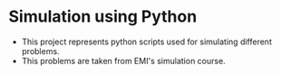 # Simulation using Python

- This project represents python scripts used for simulating different problems.
- This problems are taken from EMI's simulation course.
